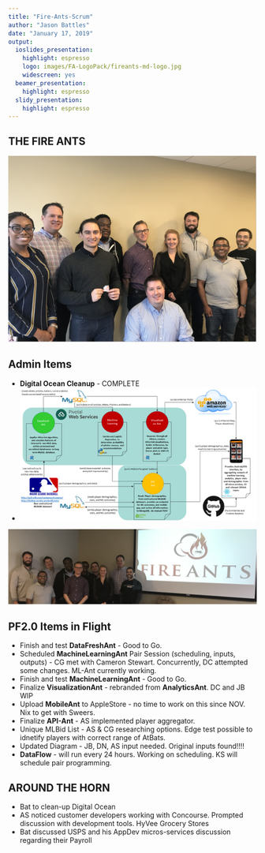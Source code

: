 ```yaml
---
title: "Fire-Ants-Scrum"
author: "Jason Battles"
date: "January 17, 2019"
output:
  ioslides_presentation:
    highlight: espresso
    logo: images/FA-LogoPack/fireants-md-logo.jpg
    widescreen: yes
  beamer_presentation:
    highlight: espresso
  slidy_presentation:
    highlight: espresso
---
```



## THE FIRE ANTS
![The Fire Ants](images/img_3899b.png)

## Admin Items

* **Digital Ocean Cleanup** - COMPLETE
* ![PF Application Flow](images/pf-appflow-201901.png)


![](images/img_3895b.png) 


## PF2.0 Items in Flight
* Finish and test **DataFreshAnt** - Good to Go.
* Scheduled **MachineLearningAnt** Pair Session (scheduling, inputs, outputs) - CG met with Cameron Stewart.  Concurrently, DC attempted some changes.  ML-Ant currently working.
* Finish and test **MachineLearningAnt** - Good to Go.
* Finalize **VisualizationAnt** - rebranded from **AnalyticsAnt**.  DC and JB WIP
* Upload **MobileAnt** to AppleStore - no time to work on this since NOV.  Nix to get with Sweers.
* Finalize **API-Ant** - AS implemented player aggregator. 
* Unique MLBid List - AS & CG researching options.  Edge test possible to idnetify players with correct range of AtBats.
* Updated Diagram - JB, DN, AS input needed.  Original inputs found!!!!
* **DataFlow** - will run every 24 hours.  Working on scheduling.   KS will schedule pair programming.


## AROUND THE HORN
* Bat to clean-up Digital Ocean
* AS noticed customer developers working with Concourse.  Prompted discussion with development tools.  HyVee Grocery Stores
* Bat discussed USPS and his AppDev micros-services discussion regarding their Payroll 
    

                  

                                
